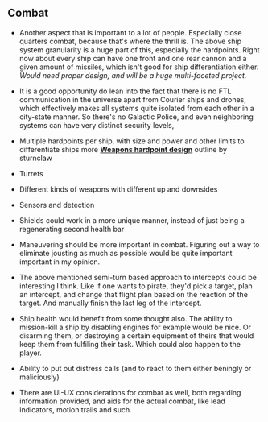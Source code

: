 ## Combat

- Another aspect that is important to a lot of people. Especially close quarters combat, because that's where the thrill is. The above ship system granularity is a huge part of this, especially the hardpoints. Right now about every ship can have one front and one rear cannon and a given amount of missiles, which isn't good for ship differentiation either. *Would need proper design, and will be a huge multi-faceted project.*

- It is a good opportunity do lean into the fact that there is no FTL communication in the universe apart from Courier ships and drones, which effectively makes all systems quite isolated from each other in a city-state manner. So there's no Galactic Police, and even neighboring systems can have very distinct security levels,

- Multiple hardpoints per ship, with size and power and other limits to differentiate ships more
  **[Weapons hardpoint design](./hardpoint_design.md)** outline by sturnclaw
- Turrets
- Different kinds of weapons with different up and downsides
- Sensors and detection
- Shields could work in a more unique manner, instead of just being a regenerating second health bar
- Maneuvering should be more important in combat. Figuring out a way to eliminate jousting as much as possible would be quite important important in my opinion.
- The above mentioned semi-turn based approach to intercepts could be interesting I think. Like if one wants to pirate, they'd pick a target, plan an intercept, and change that flight plan based on the reaction of the target. And manually finish the last leg of the intercept.
- Ship health would benefit from some thought also. The ability to mission-kill a ship by disabling engines for example would be nice. Or disarming them, or destroying a certain equipment of theirs that would keep them from fulfiling their task. Which could also happen to the player. 
- Ability to put out distress calls (and to react to them either beningly or maliciously)
- There are UI-UX considerations for combat as well, both regarding information provided, and aids for the actual combat, like lead indicators, motion trails and such.
